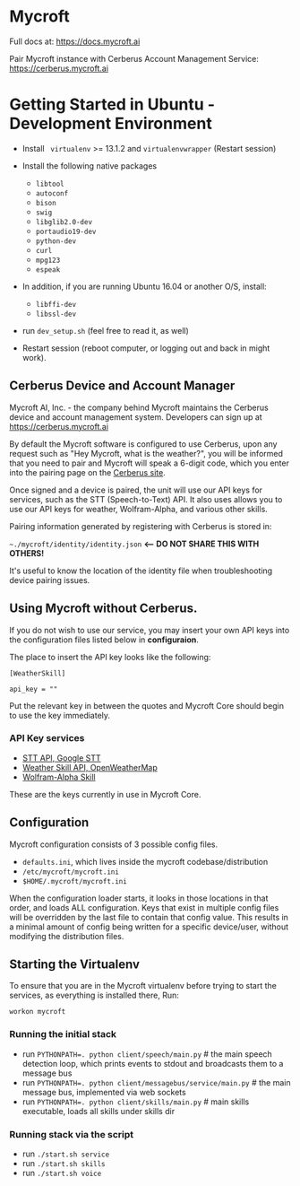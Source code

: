 Mycroft
==========

Full docs at: https://docs.mycroft.ai

Pair Mycroft instance with Cerberus Account Management Service: https://cerberus.mycroft.ai

# Getting Started in Ubuntu - Development Environment
- Install ` virtualenv` >= 13.1.2 and `virtualenvwrapper` (Restart session)
- Install the following native packages
  - `libtool`
  - `autoconf`
  - `bison`
  - `swig`
  - `libglib2.0-dev`
  - `portaudio19-dev`
  - `python-dev`
  - `curl`
  - `mpg123`
  - `espeak`

- In addition, if you are running Ubuntu 16.04 or another O/S, install:
  - `libffi-dev`
  - `libssl-dev` 

- run `dev_setup.sh` (feel free to read it, as well)
- Restart session (reboot computer, or logging out and back in might work).

## Cerberus Device and Account Manager
Mycroft AI, Inc. - the company behind Mycroft maintains the Cerberus device and account management system. Developers can sign up at https://cerberus.mycroft.ai

By default the Mycroft software is configured to use Cerberus, upon any request such as "Hey Mycroft, what is the weather?", you will be informed that you need to pair and Mycroft will speak a 6-digit code, which you enter into the pairing page on the [Cerberus site](https://cerberus.mycroft.ai).

Once signed and a device is paired, the unit will use our API keys for services, such as the STT (Speech-to-Text) API. It also uses allows you to use our API keys for weather, Wolfram-Alpha, and various other skills.

Pairing information generated by registering with Cerberus is stored in:

`~./mycroft/identity/identity.json` <b><-- DO NOT SHARE THIS WITH OTHERS!</b>

It's useful to know the location of the identity file when troubleshooting device pairing issues.

## Using Mycroft without Cerberus.
If you do not wish to use our service, you may insert your own API keys into the configuration files listed below in <b>configuraion</b>.

The place to insert the API key looks like the following:

`[WeatherSkill]`

`api_key = ""`

Put the relevant key in between the quotes and Mycroft Core should begin to use the key immediately.

### API Key services

- [STT API, Google STT](http://www.chromium.org/developers/how-tos/api-keys)
- [Weather Skill API, OpenWeatherMap](http://openweathermap.org/api)
- [Wolfram-Alpha Skill](http://products.wolframalpha.com/api/)

These are the keys currently in use in Mycroft Core.

## Configuration
Mycroft configuration consists of 3 possible config files.
- `defaults.ini`, which lives inside the mycroft codebase/distribution
- `/etc/mycroft/mycroft.ini`
- `$HOME/.mycroft/mycroft.ini`

When the configuration loader starts, it looks in those locations in that order, and loads ALL configuration. Keys that exist in multiple config files will be overridden by the last file to contain that config value. This results in a minimal amount of config being written for a specific device/user, without modifying the distribution files.

## Starting the Virtualenv
To ensure that you are in the Mycroft virtualenv before trying to start the services, as everything is installed there, Run:
```
workon mycroft
```

### Running the initial stack
- run `PYTHONPATH=. python client/speech/main.py` # the main speech detection loop, which prints events to stdout and broadcasts them to a message bus
- run `PYTHONPATH=. python client/messagebus/service/main.py` # the main message bus, implemented via web sockets
- run `PYTHONPATH=. python client/skills/main.py` # main skills executable, loads all skills under skills dir

### Running stack via the script
- run `./start.sh service`
- run `./start.sh skills`
- run `./start.sh voice`
